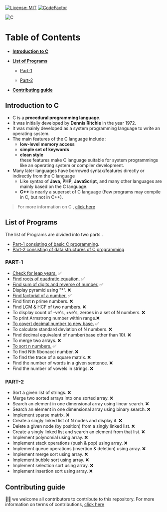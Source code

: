 [![License: MIT](https://img.shields.io/badge/License-MIT-blue.svg)](https://opensource.org/licenses/MIT)
[![CodeFactor](https://www.codefactor.io/repository/github/visrm/c-assignments/badge)](https://www.codefactor.io/repository/github/visrm/c-assignments)

![C](https://img.shields.io/badge/c-%2300599C.svg?style=for-the-badge&logo=c&logoColor=white)

# Table of Contents 
- [**Introduction to C**](#introduction-to-c)

- [**List of Programs**](#list-of-programs)
  - [Part-1](#part-1)

  - [Part-2](#part-2)

- [**Contributing guide**](#contributing-guide)

## Introduction to C

- C is a **procedural programming language**. 
- It was initially developed by **Dennis Ritchie** in the year 1972. 
- It was mainly developed as a system programming language to write an operating system. 
- The main features of the C language include :
  - **low-level memory access**
  - **simple set of keywords**
  - **clean style**<br>
these features make C language suitable for system programmings like an operating system or compiler development. 
- Many later languages have borrowed syntax/features directly or indirectly from the C language
  - Like syntax of **Java**, **PHP**, **JavaScript**, and many other languages are mainly based on the C language. 
  - **C++** is nearly a superset of C language (Few programs may compile in C, but not in C++). 

> For more information on C , [click here](https://www.geeksforgeeks.org/c-language-set-1-introduction/)

## List of Programs

The list of Programs are divided into two parts .
- [Part-1 consisting of basic C programming](#part-1). 
- [Part-2 consisting of data structures of C programming](#part-2). 

### PART-1

- <a href="Leap-year.c">Check for leap years.</a> ✅
- <a href="Quadratic_root.c">Find roots of quadratic equation.</a> ✅
- <a href="Sum-and-reverse_num.c">Find sum of digits and reverse of number.</a> ✅
- Display pyramid using "*". ❌ 
- <a href="Factorial.c">Find factorial of a number.</a> ✅ 
- Find first **n** prime numbers. ❌ 
- Find LCM & HCF of two numbers. ❌ 
- To display count of -ve's, +ve's, zeroes in a set of N numbers. ❌ 
- To print Armstrong number within range.❌ 
- <a href="Decimal-to-binary.c">To covert decimal number to new base.</a> ✅ 
- To calculate standard deviation of N numbers. ❌ 
- Find decimal equivalent of number(base other than 10). ❌ 
- To merge two arrays. ❌ 
- <a href="Sort_num.c">To sort n numbers.</a> ✅ 
- To find Nth fibonacci number. ❌ 
- To find the trace of a square matrix. ❌
- Find the number of words in a given sentence. ❌ 
- Find the number of vowels in strings. ❌ 

### PART-2

- Sort a given list of strings. ❌ 
- Merge two sorted arrays into one sorted array. ❌ 
- Search an element in one dimensional array using linear search. ❌
- Search an element in one dimensional array using binary search. ❌ 
- Implement sparse matrix. ❌ 
- Create a singly linked list of N nodes and display it. ❌ 
- Delete a given node (by position) from a singly linked list. ❌  
- Create a singly linked list and search an element from that list. ❌
- Implement polynomial using array. ❌ 
- Implement stack operations (push & pop) using array. ❌ 
- Implement queue operations (insertion & deletion) using array. ❌ 
- Implement merge sort using array. ❌ 
- Implement bubble sort using array. ❌ 
- Implement selection sort using array. ❌ 
- Implement insertion sort using array. ❌ 

## Contributing guide

🎉🎉 we welcome all contributors to contribute to this repository. For more information on terms of contributions, <a href="CONTRIBUTION.md">click here</a>
